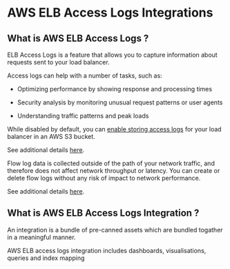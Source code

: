 # AWS ELB Access Logs Integrations

## What is AWS ELB Access Logs ?
ELB Access Logs is a feature that allows you to capture information about requests sent to your load balancer.

Access logs can help with a number of tasks, such as:

* Optimizing performance by showing response and processing times

* Security analysis by monitoring unusual request patterns or user agents

* Understanding traffic patterns and peak loads

While disabled by default, you can [enable storing access logs](https://docs.aws.amazon.com/elasticloadbalancing/latest/application/enable-access-logging.html) for your load balancer in an AWS S3 bucket.

See additional details [here](https://docs.aws.amazon.com/elasticloadbalancing/latest/application/load-balancer-access-logs.html).

Flow log data is collected outside of the path of your network traffic, and therefore does not affect network throughput or latency. You can create or delete flow logs without any risk of impact to network performance.

See additional details [here](https://docs.aws.amazon.com/vpc/latest/userguide/flow-logs.html).

## What is AWS ELB Access Logs Integration ?
An integration is a bundle of pre-canned assets which are bundled togather in a meaningful manner.

AWS ELB access logs integration includes dashboards, visualisations, queries and index mapping